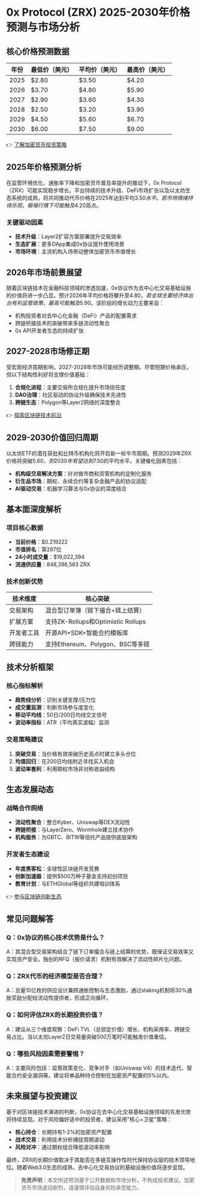 # 0x Protocol (ZRX) 2025-2030年价格预测与市场分析

## 核心价格预测数据
| 年份 | 最低价（美元） | 平均价（美元） | 最高价（美元） |
| --- | --- | --- | --- |
| 2025 | $2.80 | $3.50 | $4.20 |
| 2026 | $3.70 | $4.80 | $5.90 |
| 2027 | $2.90 | $3.60 | $4.30 |
| 2028 | $2.50 | $3.20 | $3.90 |
| 2029 | $4.50 | $5.60 | $6.70 |
| 2030 | $6.00 | $7.50 | $9.00 |

👉 [了解加密货币投资策略](https://bit.ly/okx_welcome)

## 2025年价格预测分析
在监管环境优化、通胀率下降和加密货币普及率提升的推动下，0x Protocol（ZRX）可能实现稳步增长。平台持续的技术升级、DeFi市场扩张以及以太坊生态系统的成熟，将共同推动代币价格在2025年达到平均$3.50水平。若市场情绪持续乐观，极端行情下可能触及$4.20高点。

### 关键驱动因素
- **技术升级**：Layer2扩容方案部署提升交易效率
- **生态扩展**：更多DApp集成0x协议提升使用场景
- **市场环境**：主流机构入场带动整体加密货币市值增长

## 2026年市场前景展望
随着区块链技术在金融科技领域的渗透加速，0x协议作为去中心化交易基础设施的价值将进一步凸显。预计2026年平均价格将攀升至$4.80，若全球主要经济体出台有利监管政策，最高可能触及$5.90。该阶段的增长动力主要来自：
- 机构投资者对去中心化金融（DeFi）产品的配置需求
- 跨链桥接技术的突破带来多链流动性聚合
- 0x API开发者生态的持续扩张

## 2027-2028市场修正期
受宏观经济周期影响，2027-2028年市场可能经历调整期。尽管短期价格承压，但以下结构性利好将支撑价值基础：
1. **合规化进程**：主要交易所合规化提升市场信任度
2. **DAO治理**：社区驱动的协议升级确保技术先进性
3. **跨链生态**：Polygon等Layer2网络的深度整合

👉 [探索区块链技术前沿](https://bit.ly/okx_welcome)

## 2029-2030价值回归周期
以太坊ETF的潜在获批和比特币机构化将开启新一轮牛市周期。预测2029年ZRX价格将突破$5.60，到2030年有望达到$7.50的平均水平。关键催化因素包括：
- **机构级交易解决方案**：针对做市商和资管机构的定制化服务
- **衍生品市场**：期权、永续合约等复杂金融产品的协议适配
- **AI驱动交易**：机器学习算法与0x协议的深度结合

## 基本面深度解析
### 项目核心数据
- **当前价格**：$0.219222
- **市值排名**：第297位
- **24小时成交量**：$19,022,394
- **流通供应量**：848,396,563 ZRX

### 技术创新优势
| 技术维度 | 核心突破 |
| --- | --- |
| 交易架构 | 混合型订单簿（链下撮合+链上结算） |
| 扩展方案 | 支持ZK-Rollups和Optimistic Rollups |
| 开发者工具 | 开源API+SDK+智能合约模板库 |
| 跨链能力 | 支持Ethereum、Polygon、BSC等多链 |

## 技术分析框架
### 核心指标解析
- **趋势线分析**：识别关键支撑/压力位
- **成交量监测**：判断市场参与度变化
- **移动平均线**：50日/200日均线交叉信号
- **波动率指标**：ATR（平均真实波幅）监测

### 交易策略建议
1. **突破交易**：当价格有效突破历史高点时建立多头仓位
2. **均值回归**：在200日均线附近寻找买入机会
3. **波动率套利**：利用期权市场非对称收益结构

## 生态发展动态
### 战略合作网络
- **流动性聚合**：整合Kyber、Uniswap等DEX流动性
- **跨链桥接**：与LayerZero、Wormhole建立技术协作
- **机构服务**：为GBTC、BITW等信托产品提供底层架构

### 开发者生态建设
- **年度黑客松**：全球性区块链开发竞赛
- **创新加速器**：提供$500万种子基金支持初创项目
- **教育计划**：与ETHGlobal等组织共建培训体系

👉 [参与区块链创新生态](https://bit.ly/okx_welcome)

## 常见问题解答
### Q：0x协议的核心技术优势是什么？
A：其混合型交易架构结合了链下订单撮合与链上结算的优势，既保证交易效率又实现资产安全。独创的RFQ（报价请求）机制有效解决了流动性碎片化问题。

### Q：ZRX代币的经济模型是否合理？
A：总量10亿枚的供应设计兼顾通胀控制与生态激励，通过staking机制将30%通胀奖励分配给流动性提供者，形成正向循环。

### Q：如何评估ZRX的长期投资价值？
A：建议从三个维度观察：DeFi TVL（总锁定价值）增长、机构采用率、跨链交易占比。当以太坊Layer2日交易量突破500万笔时可能触发价值重估。

### Q：哪些风险因素需要警惕？
A：主要风险包括：监管政策变化、竞争对手（如Uniswap V4）的技术迭代、智能合约安全漏洞等。建议将单品种持仓控制在加密资产配置的5%以内。

## 未来展望与投资建议
基于对区块链技术演进的判断，0x协议在去中心化交易基础设施领域的先发优势将持续显现。对于风险偏好适中的投资者，建议采用"核心+卫星"策略：
- **核心持仓**：长期持有1-2%的加密资产配置
- **战术交易**：利用技术分析捕捉周期波动
- **风险对冲**：通过期权组合降低波动率影响

最终，ZRX的长期价值取决于其能否在多链互操作性时代保持协议层的技术领导地位。随着Web3.0生态的成熟，去中心化交易协议的基础设施价值将逐步显现。

> **免责声明**：本文所述预测基于公开数据和市场分析，不构成投资建议。加密货币市场波动剧烈，请谨慎评估自身风险承受能力。